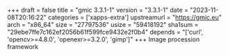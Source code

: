 +++
draft = false
title = "gmic 3.3.1-1"
version = "3.3.1-1"
date = "2023-11-08T20:16:22"
categories = ['xapps-extra']
upstreamurl = "https://gmic.eu"
arch = "x86_64"
size = "27797536"
usize = "59418192"
sha1sum = "29ebe7ffe7c162ef2056b61f599fce9432e2f0b4"
depends = "['curl', 'opencv>=4.8.0', 'openexr>=3.2.0', 'gimp']"
+++
Image procession framework